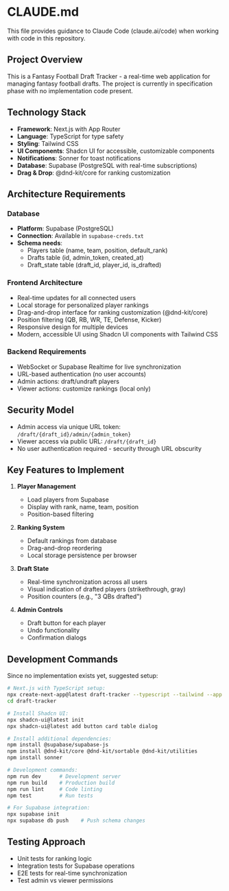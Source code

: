 # CLAUDE.md

This file provides guidance to Claude Code (claude.ai/code) when working with code in this repository.

## Project Overview

This is a Fantasy Football Draft Tracker - a real-time web application for managing fantasy football drafts. The project is currently in specification phase with no implementation code present.

## Technology Stack
- **Framework**: Next.js with App Router
- **Language**: TypeScript for type safety
- **Styling**: Tailwind CSS
- **UI Components**: Shadcn UI for accessible, customizable components
- **Notifications**: Sonner for toast notifications
- **Database**: Supabase (PostgreSQL with real-time subscriptions)
- **Drag & Drop**: @dnd-kit/core for ranking customization

## Architecture Requirements

### Database
- **Platform**: Supabase (PostgreSQL)
- **Connection**: Available in `supabase-creds.txt`
- **Schema needs**: 
  - Players table (name, team, position, default_rank)
  - Drafts table (id, admin_token, created_at)
  - Draft_state table (draft_id, player_id, is_drafted)

### Frontend Architecture
- Real-time updates for all connected users
- Local storage for personalized player rankings
- Drag-and-drop interface for ranking customization (@dnd-kit/core)
- Position filtering (QB, RB, WR, TE, Defense, Kicker)
- Responsive design for multiple devices
- Modern, accessible UI using Shadcn UI components with Tailwind CSS

### Backend Requirements
- WebSocket or Supabase Realtime for live synchronization
- URL-based authentication (no user accounts)
- Admin actions: draft/undraft players
- Viewer actions: customize rankings (local only)

## Security Model
- Admin access via unique URL token: `/draft/{draft_id}/admin/{admin_token}`
- Viewer access via public URL: `/draft/{draft_id}`
- No user authentication required - security through URL obscurity

## Key Features to Implement

1. **Player Management**
   - Load players from Supabase
   - Display with rank, name, team, position
   - Position-based filtering

2. **Ranking System**
   - Default rankings from database
   - Drag-and-drop reordering
   - Local storage persistence per browser

3. **Draft State**
   - Real-time synchronization across all users
   - Visual indication of drafted players (strikethrough, gray)
   - Position counters (e.g., "3 QBs drafted")

4. **Admin Controls**
   - Draft button for each player
   - Undo functionality
   - Confirmation dialogs

## Development Commands

Since no implementation exists yet, suggested setup:
```bash
# Next.js with TypeScript setup:
npx create-next-app@latest draft-tracker --typescript --tailwind --app
cd draft-tracker

# Install Shadcn UI:
npx shadcn-ui@latest init
npx shadcn-ui@latest add button card table dialog

# Install additional dependencies:
npm install @supabase/supabase-js
npm install @dnd-kit/core @dnd-kit/sortable @dnd-kit/utilities
npm install sonner

# Development commands:
npm run dev      # Development server
npm run build    # Production build
npm run lint     # Code linting
npm test         # Run tests

# For Supabase integration:
npx supabase init
npx supabase db push    # Push schema changes
```

## Testing Approach
- Unit tests for ranking logic
- Integration tests for Supabase operations
- E2E tests for real-time synchronization
- Test admin vs viewer permissions
